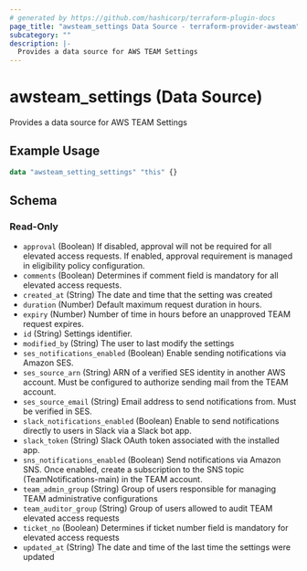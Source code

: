 ```yaml
---
# generated by https://github.com/hashicorp/terraform-plugin-docs
page_title: "awsteam_settings Data Source - terraform-provider-awsteam"
subcategory: ""
description: |-
  Provides a data source for AWS TEAM Settings
---
```


# awsteam_settings (Data Source)

Provides a data source for AWS TEAM Settings

## Example Usage

```terraform
data "awsteam_setting_settings" "this" {}
```

<!-- schema generated by tfplugindocs -->
## Schema

### Read-Only

- `approval` (Boolean) If disabled, approval will not be required for all elevated access requests. If enabled, approval requirement is managed in eligibility policy configuration.
- `comments` (Boolean) Determines if comment field is mandatory for all elevated access requests.
- `created_at` (String) The date and time that the setting was created
- `duration` (Number) Default maximum request duration in hours.
- `expiry` (Number) Number of time in hours before an unapproved TEAM request expires.
- `id` (String) Settings identifier.
- `modified_by` (String) The user to last modify the settings
- `ses_notifications_enabled` (Boolean) Enable sending notifications via Amazon SES.
- `ses_source_arn` (String) ARN of a verified SES identity in another AWS account. Must be configured to authorize sending mail from the TEAM account.
- `ses_source_email` (String) Email address to send notifications from. Must be verified in SES.
- `slack_notifications_enabled` (Boolean) Enable to send notifications directly to users in Slack via a Slack bot app.
- `slack_token` (String) Slack OAuth token associated with the installed app.
- `sns_notifications_enabled` (Boolean) Send notifications via Amazon SNS. Once enabled, create a subscription to the SNS topic (TeamNotifications-main) in the TEAM account.
- `team_admin_group` (String) Group of users responsible for managing TEAM administrative configurations
- `team_auditor_group` (String) Group of users allowed to audit TEAM elevated access requests
- `ticket_no` (Boolean) Determines if ticket number field is mandatory for elevated access requests
- `updated_at` (String) The date and time of the last time the settings were updated
